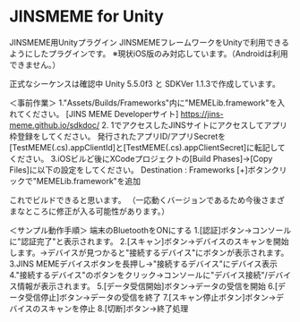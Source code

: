 # JINSMEME for Unity
JINSMEME用Unityプラグイン
JINSMEMEフレームワークをUnityで利用できるようにしたプラグインです。
※現状iOS版のみ対応しています。（Androidは利用できません。）

正式なシーケンスは確認中
Unity 5.5.0f3 と SDKVer 1.1.3で作成しています。

＜事前作業＞
1."Assets/Builds/Frameworks"内に"MEMELib.framework"を入れてください。
 [JINS MEME Developerサイト]
 https://jins-meme.github.io/sdkdoc/
2. 1でアクセスしたJINSサイトにアクセスしてアプリ枠登録をしてください。
 発行されたアプリID/アプリSecretを[TestMEME(.cs).appClientId]と[TestMEME(.cs).appClientSecret]に転記してください。
3.iOSビルど後にXCodeプロジェクトの[Build Phases]->[Copy Files]に以下の設定をしてください。
 Destination : Frameworks
 [+]ボタンクリックで"MEMELib.framework"を追加

これでビルドできると思います。
（一応動くバージョンであるため今後さまざまなところに修正が入る可能性があります。）

＜サンプル動作手順＞
端末のBluetoothをONにする
1.[認証]ボタン→コンソールに"認証完了"と表示されます。
2.[スキャン]ボタン→デバイスのスキャンを開始します。→デバイスが見つかると"接続するデバイス"にボタンが表示されます。
3.JINS MEMEデバイスボタンを長押し→"接続するデバイス"にデバイス表示
4."接続するデバイス"のボタンをクリック→コンソールに"デバイス接続"/デバイス情報が表示されます。
5.[データ受信開始]ボタン→データの受信を開始
6.[データ受信停止]ボタン→データの受信を終了
7.[スキャン停止ボタン]ボタン→デバイスのスキャンを停止
8.[切断]ボタン→終了処理
